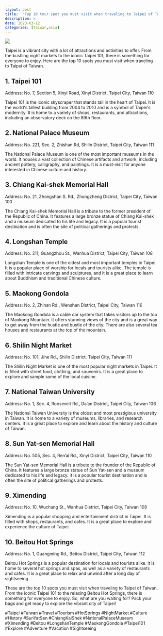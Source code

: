 ```yaml
---
layout: post
title:  "Top 10 tour spot you must visit when traveling to Taipei of Taiwan"
description: >
date: 2023-03-12
categories: [Taiwan,asia]
---
```

<img src="https://source.unsplash.com/1600x900/?taipei,taiwan">

Taipei is a vibrant city with a lot of attractions and activities to offer. From the bustling night markets to the iconic Taipei 101, there is something for everyone to enjoy. Here are the top 10 spots you must visit when traveling to Taipei of Taiwan. 

## 1. Taipei 101
Address: No. 7, Section 5, Xinyi Road, Xinyi District, Taipei City, Taiwan 110

Taipei 101 is the iconic skyscraper that stands tall in the heart of Taipei. It is the world's tallest building from 2004 to 2010 and is a symbol of Taipei's modernity. It is home to a variety of shops, restaurants, and attractions, including an observatory deck on the 89th floor. 

## 2. National Palace Museum
Address: No. 221, Sec. 2, Zhishan Rd, Shilin District, Taipei City, Taiwan 111

The National Palace Museum is one of the most important museums in the world. It houses a vast collection of Chinese artifacts and artwork, including ancient pottery, calligraphy, and paintings. It is a must-visit for anyone interested in Chinese culture and history. 

## 3. Chiang Kai-shek Memorial Hall
Address: No. 21, Zhongshan S. Rd., Zhongzheng District, Taipei City, Taiwan 100

The Chiang Kai-shek Memorial Hall is a tribute to the former president of the Republic of China. It features a large bronze statue of Chiang Kai-shek and a museum dedicated to his life and legacy. It is a popular tourist destination and is often the site of political gatherings and protests. 

## 4. Longshan Temple
Address: No. 211, Guangzhou St., Wanhua District, Taipei City, Taiwan 108

Longshan Temple is one of the oldest and most important temples in Taipei. It is a popular place of worship for locals and tourists alike. The temple is filled with intricate carvings and sculptures, and it is a great place to learn about Buddhism and traditional Chinese culture. 

## 5. Maokong Gondola
Address: No. 2, Zhinan Rd., Wenshan District, Taipei City, Taiwan 116

The Maokong Gondola is a cable car system that takes visitors up to the top of Maokong Mountain. It offers stunning views of the city and is a great way to get away from the hustle and bustle of the city. There are also several tea houses and restaurants at the top of the mountain. 

## 6. Shilin Night Market
Address: No. 101, Jihe Rd., Shilin District, Taipei City, Taiwan 111

The Shilin Night Market is one of the most popular night markets in Taipei. It is filled with street food, clothing, and souvenirs. It is a great place to explore and sample some of the local cuisine. 

## 7. National Taiwan University
Address: No. 1, Sec. 4, Roosevelt Rd., Da’an District, Taipei City, Taiwan 106

The National Taiwan University is the oldest and most prestigious university in Taiwan. It is home to a variety of museums, libraries, and research centers. It is a great place to explore and learn about the history and culture of Taiwan. 

## 8. Sun Yat-sen Memorial Hall
Address: No. 505, Sec. 4, Ren’ai Rd., Xinyi District, Taipei City, Taiwan 110

The Sun Yat-sen Memorial Hall is a tribute to the founder of the Republic of China. It features a large bronze statue of Sun Yat-sen and a museum dedicated to his life and legacy. It is a popular tourist destination and is often the site of political gatherings and protests. 

## 9. Ximending
Address: No. 10, Wuchang St., Wanhua District, Taipei City, Taiwan 108

Ximending is a popular shopping and entertainment district in Taipei. It is filled with shops, restaurants, and cafes. It is a great place to explore and experience the culture of Taipei. 

## 10. Beitou Hot Springs
Address: No. 1, Guangming Rd., Beitou District, Taipei City, Taiwan 112

Beitou Hot Springs is a popular destination for locals and tourists alike. It is home to several hot springs and spas, as well as a variety of restaurants and cafes. It is a great place to relax and unwind after a long day of sightseeing. 

These are the top 10 spots you must visit when traveling to Taipei of Taiwan. From the iconic Taipei 101 to the relaxing Beitou Hot Springs, there is something for everyone to enjoy. So, what are you waiting for? Pack your bags and get ready to explore the vibrant city of Taipei!

#Taipei #Taiwan #Travel #Tourism #HotSprings #NightMarket #Culture #History #SunYatSen #ChiangKaiShek #NationalPalaceMuseum #Ximending #Beitou #LongshanTemple #MaokongGondola #Taipei101 #Explore #Adventure #Vacation #Sightseeing
